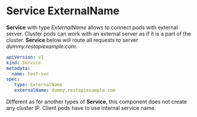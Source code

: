 # Service ExternalName
**Service** with type *ExternalName* allows to connect pods with external server. Cluster pods can work with an external server as if it is a part of the cluster.
**Service** below will route all requests to server *dummy.restapiexample.com*.
```yaml
apiVersion: v1
kind: Service
metadata:
  name: test-svc
spec:
   type: ExternalName
   externalName: dummy.restapiexample.com
```
Different as for another types of **Service**, this component does not create any cluster IP. Client pods have to use internal service name.
